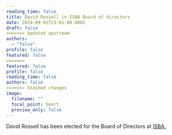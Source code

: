 ```yaml
---
reading_time: false
title: David Rossell in ISBA Board of directors
date: 2024-09-01T23:01:00.000Z
draft: false
<<<<<<< Updated upstream
authors:
  - "false"
profile: false
featured: false
=======
featured: false
profile: false
reading_time: false
authors: false
>>>>>>> Stashed changes
image:
  filename: ""
  focal_point: Smart
  preview_only: false
---
```

David Rossell has been elected for the Board of Directors at [ISBA.](https://bayesian.org/)
